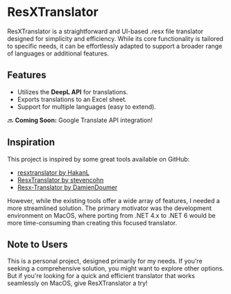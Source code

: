 # ResXTranslator

ResXTranslator is a straightforward and UI-based .resx file translator designed for simplicity and efficiency. While its core functionality is tailored to specific needs, it can be effortlessly adapted to support a broader range of languages or additional features.

## Features

- Utilizes the **DeepL API** for translations.
- Exports translations to an Excel sheet.
- Support for multiple languages (easy to extend).

🔜 **Coming Soon:** Google Translate API integration!

## Inspiration

This project is inspired by some great tools available on GitHub:

- [resxtranslator by HakanL](https://github.com/HakanL/resxtranslator)
- [ResxTranslator by stevencohn](https://github.com/stevencohn/ResxTranslator)
- [Resx-Translator by DamienDoumer](https://github.com/DamienDoumer/Resx-Translator)

However, while the existing tools offer a wide array of features, I needed a more streamlined solution. The primary motivator was the development environment on MacOS, where porting from .NET 4.x to .NET 6 would be more time-consuming than creating this focused translator.

## Note to Users

This is a personal project, designed primarily for my needs. If you're seeking a comprehensive solution, you might want to explore other options. But if you're looking for a quick and efficient translator that works seamlessly on MacOS, give ResXTranslator a try!
